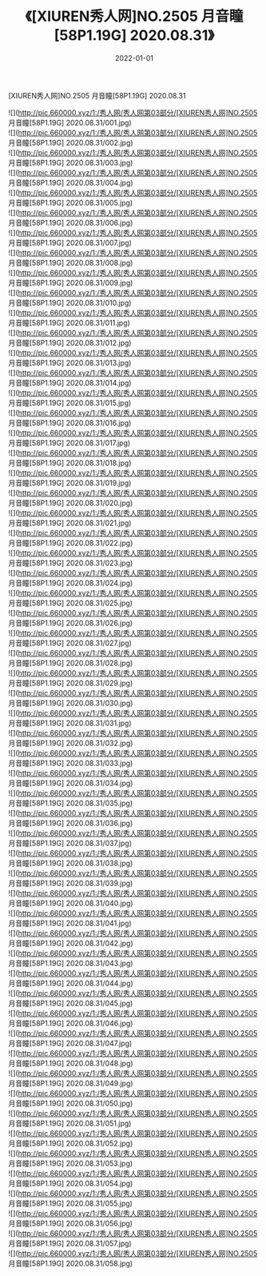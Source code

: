 ﻿---
layout: post
title:  《[XIUREN秀人网]NO.2505 月音瞳[58P1.19G] 2020.08.31》
date:   2022-01-01
img: http://pic.660000.xyz/1:/秀人网/秀人网第03部分/[XIUREN秀人网]NO.2505 月音瞳[58P1.19G] 2020.08.31/000.jpg
categories: [美女, 清纯, 唯美]
---

[XIUREN秀人网]NO.2505 月音瞳[58P1.19G] 2020.08.31

 ![](http://pic.660000.xyz/1:/秀人网/秀人网第03部分/[XIUREN秀人网]NO.2505 月音瞳[58P1.19G] 2020.08.31/001.jpg) <br>![](http://pic.660000.xyz/1:/秀人网/秀人网第03部分/[XIUREN秀人网]NO.2505 月音瞳[58P1.19G] 2020.08.31/002.jpg) <br>![](http://pic.660000.xyz/1:/秀人网/秀人网第03部分/[XIUREN秀人网]NO.2505 月音瞳[58P1.19G] 2020.08.31/003.jpg) <br>![](http://pic.660000.xyz/1:/秀人网/秀人网第03部分/[XIUREN秀人网]NO.2505 月音瞳[58P1.19G] 2020.08.31/004.jpg) <br>![](http://pic.660000.xyz/1:/秀人网/秀人网第03部分/[XIUREN秀人网]NO.2505 月音瞳[58P1.19G] 2020.08.31/005.jpg) <br>![](http://pic.660000.xyz/1:/秀人网/秀人网第03部分/[XIUREN秀人网]NO.2505 月音瞳[58P1.19G] 2020.08.31/006.jpg) <br>![](http://pic.660000.xyz/1:/秀人网/秀人网第03部分/[XIUREN秀人网]NO.2505 月音瞳[58P1.19G] 2020.08.31/007.jpg) <br>![](http://pic.660000.xyz/1:/秀人网/秀人网第03部分/[XIUREN秀人网]NO.2505 月音瞳[58P1.19G] 2020.08.31/008.jpg) <br>![](http://pic.660000.xyz/1:/秀人网/秀人网第03部分/[XIUREN秀人网]NO.2505 月音瞳[58P1.19G] 2020.08.31/009.jpg) <br>![](http://pic.660000.xyz/1:/秀人网/秀人网第03部分/[XIUREN秀人网]NO.2505 月音瞳[58P1.19G] 2020.08.31/010.jpg) <br>![](http://pic.660000.xyz/1:/秀人网/秀人网第03部分/[XIUREN秀人网]NO.2505 月音瞳[58P1.19G] 2020.08.31/011.jpg) <br>![](http://pic.660000.xyz/1:/秀人网/秀人网第03部分/[XIUREN秀人网]NO.2505 月音瞳[58P1.19G] 2020.08.31/012.jpg) <br>![](http://pic.660000.xyz/1:/秀人网/秀人网第03部分/[XIUREN秀人网]NO.2505 月音瞳[58P1.19G] 2020.08.31/013.jpg) <br>![](http://pic.660000.xyz/1:/秀人网/秀人网第03部分/[XIUREN秀人网]NO.2505 月音瞳[58P1.19G] 2020.08.31/014.jpg) <br>![](http://pic.660000.xyz/1:/秀人网/秀人网第03部分/[XIUREN秀人网]NO.2505 月音瞳[58P1.19G] 2020.08.31/015.jpg) <br>![](http://pic.660000.xyz/1:/秀人网/秀人网第03部分/[XIUREN秀人网]NO.2505 月音瞳[58P1.19G] 2020.08.31/016.jpg) <br>![](http://pic.660000.xyz/1:/秀人网/秀人网第03部分/[XIUREN秀人网]NO.2505 月音瞳[58P1.19G] 2020.08.31/017.jpg) <br>![](http://pic.660000.xyz/1:/秀人网/秀人网第03部分/[XIUREN秀人网]NO.2505 月音瞳[58P1.19G] 2020.08.31/018.jpg) <br>![](http://pic.660000.xyz/1:/秀人网/秀人网第03部分/[XIUREN秀人网]NO.2505 月音瞳[58P1.19G] 2020.08.31/019.jpg) <br>![](http://pic.660000.xyz/1:/秀人网/秀人网第03部分/[XIUREN秀人网]NO.2505 月音瞳[58P1.19G] 2020.08.31/020.jpg) <br>![](http://pic.660000.xyz/1:/秀人网/秀人网第03部分/[XIUREN秀人网]NO.2505 月音瞳[58P1.19G] 2020.08.31/021.jpg) <br>![](http://pic.660000.xyz/1:/秀人网/秀人网第03部分/[XIUREN秀人网]NO.2505 月音瞳[58P1.19G] 2020.08.31/022.jpg) <br>![](http://pic.660000.xyz/1:/秀人网/秀人网第03部分/[XIUREN秀人网]NO.2505 月音瞳[58P1.19G] 2020.08.31/023.jpg) <br>![](http://pic.660000.xyz/1:/秀人网/秀人网第03部分/[XIUREN秀人网]NO.2505 月音瞳[58P1.19G] 2020.08.31/024.jpg) <br>![](http://pic.660000.xyz/1:/秀人网/秀人网第03部分/[XIUREN秀人网]NO.2505 月音瞳[58P1.19G] 2020.08.31/025.jpg) <br>![](http://pic.660000.xyz/1:/秀人网/秀人网第03部分/[XIUREN秀人网]NO.2505 月音瞳[58P1.19G] 2020.08.31/026.jpg) <br>![](http://pic.660000.xyz/1:/秀人网/秀人网第03部分/[XIUREN秀人网]NO.2505 月音瞳[58P1.19G] 2020.08.31/027.jpg) <br>![](http://pic.660000.xyz/1:/秀人网/秀人网第03部分/[XIUREN秀人网]NO.2505 月音瞳[58P1.19G] 2020.08.31/028.jpg) <br>![](http://pic.660000.xyz/1:/秀人网/秀人网第03部分/[XIUREN秀人网]NO.2505 月音瞳[58P1.19G] 2020.08.31/029.jpg) <br>![](http://pic.660000.xyz/1:/秀人网/秀人网第03部分/[XIUREN秀人网]NO.2505 月音瞳[58P1.19G] 2020.08.31/030.jpg) <br>![](http://pic.660000.xyz/1:/秀人网/秀人网第03部分/[XIUREN秀人网]NO.2505 月音瞳[58P1.19G] 2020.08.31/031.jpg) <br>![](http://pic.660000.xyz/1:/秀人网/秀人网第03部分/[XIUREN秀人网]NO.2505 月音瞳[58P1.19G] 2020.08.31/032.jpg) <br>![](http://pic.660000.xyz/1:/秀人网/秀人网第03部分/[XIUREN秀人网]NO.2505 月音瞳[58P1.19G] 2020.08.31/033.jpg) <br>![](http://pic.660000.xyz/1:/秀人网/秀人网第03部分/[XIUREN秀人网]NO.2505 月音瞳[58P1.19G] 2020.08.31/034.jpg) <br>![](http://pic.660000.xyz/1:/秀人网/秀人网第03部分/[XIUREN秀人网]NO.2505 月音瞳[58P1.19G] 2020.08.31/035.jpg) <br>![](http://pic.660000.xyz/1:/秀人网/秀人网第03部分/[XIUREN秀人网]NO.2505 月音瞳[58P1.19G] 2020.08.31/036.jpg) <br>![](http://pic.660000.xyz/1:/秀人网/秀人网第03部分/[XIUREN秀人网]NO.2505 月音瞳[58P1.19G] 2020.08.31/037.jpg) <br>![](http://pic.660000.xyz/1:/秀人网/秀人网第03部分/[XIUREN秀人网]NO.2505 月音瞳[58P1.19G] 2020.08.31/038.jpg) <br>![](http://pic.660000.xyz/1:/秀人网/秀人网第03部分/[XIUREN秀人网]NO.2505 月音瞳[58P1.19G] 2020.08.31/039.jpg) <br>![](http://pic.660000.xyz/1:/秀人网/秀人网第03部分/[XIUREN秀人网]NO.2505 月音瞳[58P1.19G] 2020.08.31/040.jpg) <br>![](http://pic.660000.xyz/1:/秀人网/秀人网第03部分/[XIUREN秀人网]NO.2505 月音瞳[58P1.19G] 2020.08.31/041.jpg) <br>![](http://pic.660000.xyz/1:/秀人网/秀人网第03部分/[XIUREN秀人网]NO.2505 月音瞳[58P1.19G] 2020.08.31/042.jpg) <br>![](http://pic.660000.xyz/1:/秀人网/秀人网第03部分/[XIUREN秀人网]NO.2505 月音瞳[58P1.19G] 2020.08.31/043.jpg) <br>![](http://pic.660000.xyz/1:/秀人网/秀人网第03部分/[XIUREN秀人网]NO.2505 月音瞳[58P1.19G] 2020.08.31/044.jpg) <br>![](http://pic.660000.xyz/1:/秀人网/秀人网第03部分/[XIUREN秀人网]NO.2505 月音瞳[58P1.19G] 2020.08.31/045.jpg) <br>![](http://pic.660000.xyz/1:/秀人网/秀人网第03部分/[XIUREN秀人网]NO.2505 月音瞳[58P1.19G] 2020.08.31/046.jpg) <br>![](http://pic.660000.xyz/1:/秀人网/秀人网第03部分/[XIUREN秀人网]NO.2505 月音瞳[58P1.19G] 2020.08.31/047.jpg) <br>![](http://pic.660000.xyz/1:/秀人网/秀人网第03部分/[XIUREN秀人网]NO.2505 月音瞳[58P1.19G] 2020.08.31/048.jpg) <br>![](http://pic.660000.xyz/1:/秀人网/秀人网第03部分/[XIUREN秀人网]NO.2505 月音瞳[58P1.19G] 2020.08.31/049.jpg) <br>![](http://pic.660000.xyz/1:/秀人网/秀人网第03部分/[XIUREN秀人网]NO.2505 月音瞳[58P1.19G] 2020.08.31/050.jpg) <br>![](http://pic.660000.xyz/1:/秀人网/秀人网第03部分/[XIUREN秀人网]NO.2505 月音瞳[58P1.19G] 2020.08.31/051.jpg) <br>![](http://pic.660000.xyz/1:/秀人网/秀人网第03部分/[XIUREN秀人网]NO.2505 月音瞳[58P1.19G] 2020.08.31/052.jpg) <br>![](http://pic.660000.xyz/1:/秀人网/秀人网第03部分/[XIUREN秀人网]NO.2505 月音瞳[58P1.19G] 2020.08.31/053.jpg) <br>![](http://pic.660000.xyz/1:/秀人网/秀人网第03部分/[XIUREN秀人网]NO.2505 月音瞳[58P1.19G] 2020.08.31/054.jpg) <br>![](http://pic.660000.xyz/1:/秀人网/秀人网第03部分/[XIUREN秀人网]NO.2505 月音瞳[58P1.19G] 2020.08.31/055.jpg) <br>![](http://pic.660000.xyz/1:/秀人网/秀人网第03部分/[XIUREN秀人网]NO.2505 月音瞳[58P1.19G] 2020.08.31/056.jpg) <br>![](http://pic.660000.xyz/1:/秀人网/秀人网第03部分/[XIUREN秀人网]NO.2505 月音瞳[58P1.19G] 2020.08.31/057.jpg) <br>![](http://pic.660000.xyz/1:/秀人网/秀人网第03部分/[XIUREN秀人网]NO.2505 月音瞳[58P1.19G] 2020.08.31/058.jpg) <br>